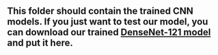 ## This folder should contain the trained CNN models. If you just want to test our model, you can download our trained [DenseNet-121 model](https://nihcc.box.com/s/tiniov0agwsewzd243dxrt9mqa271pat) and put it here.
